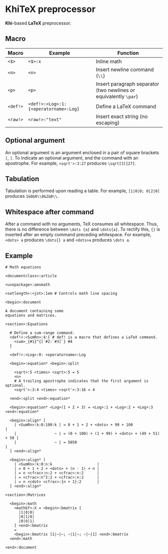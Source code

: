 # KhiTeX preprocessor

**Khi**-based **LaTeX** preprocessor.

## Macro

| Macro    | Example                               | Function                                                         |
|----------|---------------------------------------|------------------------------------------------------------------|
| `<$>`    | `<$>:x`                               | Inline math                                                      |
| `<n>`    | `<n>`                                 | Insert newline command (`\\`)                                    |
| `<p>`    | `<p>`                                 | Insert paragraph separator (two newlines or equivalently `\par`) |
| `<def!>` | `<def!>:<Log>:1:{<operatorname>:Log}` | Define a LaTeX command                                           |
| `<raw!>` | `<raw!>:"text"`                       | Insert exact string (no escaping)                                |

## Optional argument

An optional argument is an argument enclosed in a pair of square brackets `[`, `]`.
To indicate an optional argument, end the command with an apostrophe. For example,
`<sqrt'>:3:27` produces `\sqrt[3]{27}`.

## Tabulation

Tabulation is performed upon reading a table. For example, `[1|0|0; 0|2|0]` produces
`1&0&0\\0&2&0\\`.

## Whitespace after command

After a command with no arguments, TeX consumes all whitespace. Thus, there is no
difference between `\dots {a}` and `\dots{a}`. To rectify this, `{}` is inserted after
an empty command preceding whitespace. For example, `<dots> a` produces `\dots{} a`
and `<dots>a` produces `\dots a`.

## Example

```
# Math equations

<documentclass>:article

<usepackage>:amsmath

<setlength>:<jot>:1em # Controls math line spacing

<begin>:document

A document containing some
equations and matrices.

<section>:Equations

  # Define a sum-range command.
  <def!>:<SumRn>:4:{ # def! is a macro that defines a LaTeX command.
    <sum>_{#1}^{[`#2:`#3]`} #4
  }

  <def!>:<Log>:0: <operatorname>:Log

  <begin>:equation* <begin>:split

    <sqrt>:5 <times> <sqrt>:5 = 5
    <n>
    # A trailing apostrophe indicates that the first argument is optional.
    <sqrt'>:3:4 <times> <sqrt'>:3:16 = 4

  <end>:split <end>:equation*

  <begin>:equation* <Log>(1 + 2 + 3) = <Log>:1 + <Log>:2 + <Log>:3 <end>:equation*

  <begin>:align* [
    | <SumRn>:k:0:100:k | = 0 + 1 + 2 + <dots> + 99 + 100                  |
    |                 ~ | = (0 + 100) + (1 + 99) + <dots> + (49 + 51) + 50 |
    |                 ~ | = 5050                                           |
  ] <end>:align*

  <begin>:align* [
    | <SumRn>:k:0:n:k                    |
    | = 0 + 1 + 2 + <dots> + (n - 1) + n |
    | = n <cfrac>:n:2 + <cfrac>:n:2      |
    | = <cfrac>:n^2:2 + <cfrac>:n:2      |
    | = n <cdot> <cfrac>:{n + 1}:2       |
  ] <end>:align*

<section>:Matrices

  <begin>:math
    <mathbf>:X = <begin>:bmatrix [
      |1|0|0|
      |0|1|0|
      |0|0|1|
    ] <end>:bmatrix
    =
    <begin>:bmatrix [1|~|~; ~|1|~; ~|~|1] <end>:bmatrix
  <end>:math

<end>:document
```
